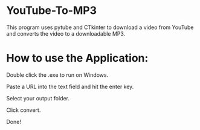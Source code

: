 # YouTube-To-MP3

This program uses pytube and CTkinter to download a video from YouTube and converts the video to a downloadable MP3.

# How to use the Application:

Double click the .exe to run on Windows.

Paste a URL into the text field and hit the enter key.

Select your output folder.

Click convert.

Done!

